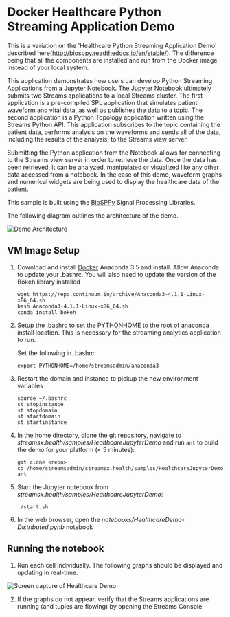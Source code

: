 # Docker Healthcare Python Streaming Application Demo

This is a variation on the 'Healthcare Python Streaming Application Demo'
described here(http://biosppy.readthedocs.io/en/stable/). 
The difference being that all the components are installed and run from the 
Docker image instead of your local system. 


This application demonstrates how users can develop Python 
Streaming Applications from a Jupyter Notebook. The Jupyter Notebook 
ultimately submits two Streams applications to a local Streams 
cluster. The first application is a pre-compiled SPL application that 
simulates patient waveform and vital data, as well as publishes 
the data to a topic. The second application is a Python Topology 
application written using the Streams Python API. This application 
subscribes to the topic containing the patient data, performs 
analysis on the waveforms and sends all of the data, including the 
results of the analysis, to the Streams view server.

Submitting the Python application from the Notebook allows for connecting to the Streams view server in order to retrieve the data. Once the data has been retrieved, it can be analyzed, manipulated or visualized like any other data accessed from a notebook. In the case of this demo, waveform graphs and numerical widgets are being used to display the healthcare data of the patient. 

This sample is built using the [BioSPPy](http://biosppy.readthedocs.io/en/stable/) Signal Processing Libraries.

The following diagram outlines the architecture of the demo.  

![Demo Architecture](images/architecture_diagram.jpg)

## VM Image Setup

  1. Download and install [Docker]() Anaconda 3.5 and install. Allow Anaconda to update your .bashrc. You will also need to update the version of the Bokeh library installed
      ```
      wget https://repo.continuum.io/archive/Anaconda3-4.1.1-Linux-x86_64.sh
      bash Anaconda3-4.1.1-Linux-x86_64.sh
      conda install bokeh
      ```

  2. Setup the .bashrc to set the PYTHONHOME to the root of anaconda install location.  This is necessary for the streaming analytics application to run.

      Set the following in .bashrc:
      ```
      export PYTHONHOME=/home/streamsadmin/anaconda3
      ```

  3. Restart the domain and instance to pickup the new environment variables
      ```
      source ~/.bashrc
      st stopinstance
      st stopdomain
      st startdomain
      st startinstance
      ```

  5. In the home directory, clone the git repository, navigate to *streamsx.health/samples/HealthcareJupyterDemo* and run `ant` to build the demo for your platform (< 5 minutes):
      ```
      git clone <repo>
      cd /home/streamsadmin/streamsx.health/samples/HealthcareJupyterDemo
      ant
      ```

  6. Start the Jupyter notebook from *streamsx.health/samples/HealthcareJupyterDemo*:
      ```
      ./start.sh
      ```

  7. In the web browser, open the *notebooks/HealthcareDemo-Distributed.pynb* notebook

## Running the notebook

  1. Run each cell individually. The following graphs should be displayed and updating in real-time. 

![Screen capture of Healthcare Demo](images/Healthcare_Demo.png "Screen capture of Healthcare Demo")

  2. If the graphs do not appear, verify that the Streams applications are running (and tuples are flowing) by opening the Streams Console.
